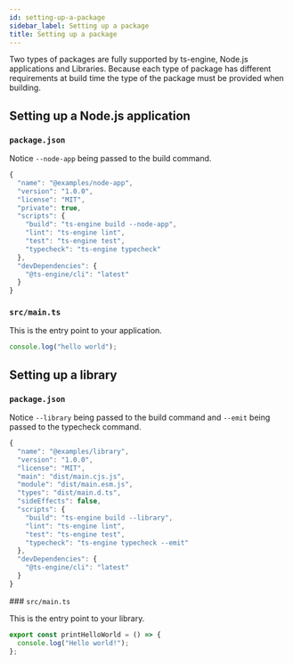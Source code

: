 ```yaml
---
id: setting-up-a-package
sidebar_label: Setting up a package
title: Setting up a package
---
```


Two types of packages are fully supported by ts-engine, Node.js applications and Libraries. Because each type of package has different requirements at build time the type of the package must be provided when building.

## Setting up a Node.js application

### `package.json`

Notice `--node-app` being passed to the build command.

```ts
{
  "name": "@examples/node-app",
  "version": "1.0.0",
  "license": "MIT",
  "private": true,
  "scripts": {
    "build": "ts-engine build --node-app",
    "lint": "ts-engine lint",
    "test": "ts-engine test",
    "typecheck": "ts-engine typecheck"
  },
  "devDependencies": {
    "@ts-engine/cli": "latest"
  }
}
```

### `src/main.ts`

This is the entry point to your application.

```ts
console.log("hello world");
```

## Setting up a library

### `package.json`

Notice `--library` being passed to the build command and `--emit` being passed to the typecheck command.

```ts
{
  "name": "@examples/library",
  "version": "1.0.0",
  "license": "MIT",
  "main": "dist/main.cjs.js",
  "module": "dist/main.esm.js",
  "types": "dist/main.d.ts",
  "sideEffects": false,
  "scripts": {
    "build": "ts-engine build --library",
    "lint": "ts-engine lint",
    "test": "ts-engine test",
    "typecheck": "ts-engine typecheck --emit"
  },
  "devDependencies": {
    "@ts-engine/cli": "latest"
  }
}
```

### `src/main.ts`

This is the entry point to your library.

```ts
export const printHelloWorld = () => {
  console.log("Hello world!");
};
```
